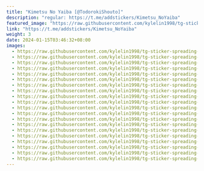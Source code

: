 ```yaml
---
title: "Kimetsu No Yaiba [@TodorokiShouto]"
description: "regular: https://t.me/addstickers/Kimetsu_NoYaiba"
featured_image: "https://raw.githubusercontent.com/kylelin1998/tg-sticker-spreading-worldwide-images/main/img/a0690207-9298-4646-a0a1-407fe18b4bd7.jpg"
link: "https://t.me/addstickers/Kimetsu_NoYaiba"
weight: 3
date: 2024-01-15T03:46:32+08:00
images:
  - https://raw.githubusercontent.com/kylelin1998/tg-sticker-spreading-worldwide-images/main/img/a0690207-9298-4646-a0a1-407fe18b4bd7.jpg
  - https://raw.githubusercontent.com/kylelin1998/tg-sticker-spreading-worldwide-images/main/img/b82c8438-5471-4258-888c-4079de58fa2b.jpg
  - https://raw.githubusercontent.com/kylelin1998/tg-sticker-spreading-worldwide-images/main/img/4e56b5aa-d5ef-45a6-a79c-2eb9a118677f.jpg
  - https://raw.githubusercontent.com/kylelin1998/tg-sticker-spreading-worldwide-images/main/img/19452933-9e99-400e-bff2-adf45df41e42.jpg
  - https://raw.githubusercontent.com/kylelin1998/tg-sticker-spreading-worldwide-images/main/img/161afc80-a61e-4ed6-a36a-8f2f63bc501e.jpg
  - https://raw.githubusercontent.com/kylelin1998/tg-sticker-spreading-worldwide-images/main/img/8a6c2543-93d0-423e-809b-114c38dd7bcc.jpg
  - https://raw.githubusercontent.com/kylelin1998/tg-sticker-spreading-worldwide-images/main/img/8255607d-50ee-4a3b-98a1-171f930e1801.jpg
  - https://raw.githubusercontent.com/kylelin1998/tg-sticker-spreading-worldwide-images/main/img/a95122b1-e5ad-4247-af4a-d578aae69c7e.jpg
  - https://raw.githubusercontent.com/kylelin1998/tg-sticker-spreading-worldwide-images/main/img/f3688aab-a4e5-4a34-b80c-883a716eb714.jpg
  - https://raw.githubusercontent.com/kylelin1998/tg-sticker-spreading-worldwide-images/main/img/00dffcb0-9514-4481-8be2-64736d6b5f49.jpg
  - https://raw.githubusercontent.com/kylelin1998/tg-sticker-spreading-worldwide-images/main/img/895bbe2d-9047-4e53-99c2-e5502ffd4f90.jpg
  - https://raw.githubusercontent.com/kylelin1998/tg-sticker-spreading-worldwide-images/main/img/0f4dde37-c643-4f06-b244-a75727f86581.jpg
  - https://raw.githubusercontent.com/kylelin1998/tg-sticker-spreading-worldwide-images/main/img/3c7e1fce-1de9-4a8a-8462-3a44d16b3570.jpg
  - https://raw.githubusercontent.com/kylelin1998/tg-sticker-spreading-worldwide-images/main/img/9c55d596-0c87-4e5a-a21b-6e95b247675f.jpg
  - https://raw.githubusercontent.com/kylelin1998/tg-sticker-spreading-worldwide-images/main/img/33e53a56-5b27-4e9f-a27e-e0654bf9377a.jpg
  - https://raw.githubusercontent.com/kylelin1998/tg-sticker-spreading-worldwide-images/main/img/302d4d5d-1155-47e2-85ea-af9cb0127809.jpg
  - https://raw.githubusercontent.com/kylelin1998/tg-sticker-spreading-worldwide-images/main/img/d15bc1ef-2900-4a40-8efe-ce8e2b1e8cb9.jpg
  - https://raw.githubusercontent.com/kylelin1998/tg-sticker-spreading-worldwide-images/main/img/f027cafb-53da-441e-a9bf-d03440ad71a4.jpg
  - https://raw.githubusercontent.com/kylelin1998/tg-sticker-spreading-worldwide-images/main/img/60f314e9-ba6b-4274-b063-1b3c7333a7f6.jpg
  - https://raw.githubusercontent.com/kylelin1998/tg-sticker-spreading-worldwide-images/main/img/e2dcca80-c611-43cd-b50e-ca95a4bc1caa.jpg
---
```

